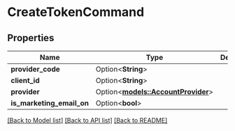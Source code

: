 # CreateTokenCommand

## Properties

Name | Type | Description | Notes
------------ | ------------- | ------------- | -------------
**provider_code** | Option<**String**> |  | [optional]
**client_id** | Option<**String**> |  | [optional]
**provider** | Option<[**models::AccountProvider**](AccountProvider.md)> |  | [optional]
**is_marketing_email_on** | Option<**bool**> |  | [optional]

[[Back to Model list]](../README.md#documentation-for-models) [[Back to API list]](../README.md#documentation-for-api-endpoints) [[Back to README]](../README.md)


